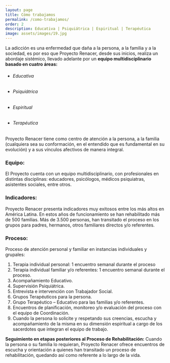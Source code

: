 ```yaml
---
layout: page
title: Cómo trabajamos
permalink: /como-trabajamos/
order: 2
description: Educativa | Psiquiátrica | Espiritual | Terapéutica
image: assets/images/19.jpg
---
```



La adicción es una enfermedad que daña a la persona, a la familia y a la sociedad, es por eso que Proyecto Renacer, desde sus inicios, realiza un abordaje sistémico, llevado adelante por un **equipo multidisciplinario basado en cuatro áreas:**


- ###### Educativa
- ###### Psiquiátrica
- ###### Espiritual
- ###### Terapéutica


Proyecto Renacer tiene como centro de atención a la persona, a la familia (cualquiera sea su conformación, en el entendido que es fundamental en su evolución) y a sus vínculos afectivos de manera integral.


### Equipo:
El Proyecto cuenta con un equipo multidisciplinario, con profesionales en distintas disciplinas: educadores, psicólogos, médicos psiquiatras, asistentes sociales, entre otros.


### Indicadores: 
Proyecto Renacer presenta indicadores muy exitosos entre los más altos en América Latina. En estos años de funcionamiento se han rehabilitado más de 500 familias. Más de 3.500 personas, han  transitado el  proceso  en los grupos para padres, hermanos, otros familiares directos y/o referentes.


### Proceso:


Proceso de atención personal y familiar en instancias individuales y grupales:

1. Terapia individual personal: 1 encuentro semanal durante el proceso
2. Terapia individual familiar y/o referentes: 1 encuentro semanal durante el proceso. 
3. Acompañamiento Educativo. 
4. Supervisión Psiquiátrica. 
5. Entrevista e intervención con Trabajador Social. 
6. Grupos Terapéuticos para la persona. 
7. Grupo Terapéutico – Educativo para las familias y/o referentes. 
8. Encuentros de planificación, monitoreo y/o evaluación del proceso con el equipo de Coordinación. 
9. Cuando la persona lo solicite y respetando sus creencias, escucha y acompañamiento de la misma en su dimensión espiritual a cargo de los sacerdotes que integran el equipo de trabajo.


**Seguimiento en etapas posteriores al Proceso de Rehabilitación:**  Cuando la persona o su familia lo requieran, Proyecto Renacer ofrece encuentros de escucha y orientación a quienes han transitado un proceso de rehabilitación, quedando así como referente a lo largo de la vida.